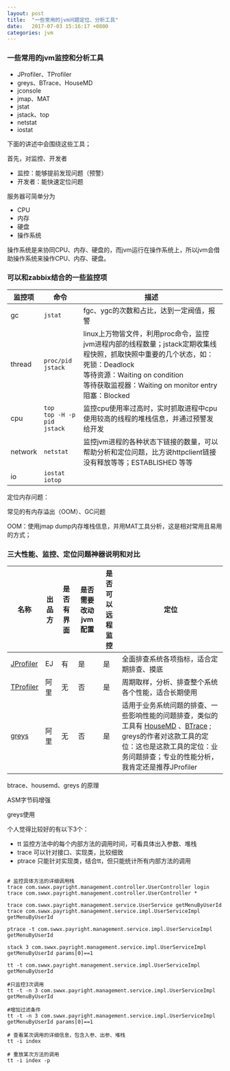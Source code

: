 ```yaml
---
layout: post
title:  "一些常用的jvm问题定位、分析工具"
date:   2017-07-03 15:16:17 +0800
categories: jvm
---
```



### 一些常用的jvm监控和分析工具

- JProfiler、TProfiler
- greys、BTrace、HouseMD
- jconsole
- jmap、MAT
- jstat
- jstack、top
- netstat
- iostat

下面的讲述中会围绕这些工具；

首先，对监控、开发者

- 监控：能够提前发现问题（预警）
- 开发者：能快速定位问题


服务器可简单分为 

- CPU
- 内存
- 硬盘
- 操作系统

操作系统是来协同CPU、内存、硬盘的，而jvm运行在操作系统上，所以jvm会借助操作系统来操作CPU、内存、硬盘。 


### 可以和zabbix结合的一些监控项

|监控项|命令|描述|
|---|---|---|
|gc|`jstat`|fgc、ygc的次数和占比，达到一定阀值，报警|
|thread|`proc/pid`</br>`jstack`|linux上万物皆文件，利用proc命令，监控jvm进程内部的线程数量；jstack定期收集线程快照，抓取快照中重要的几个状态，如：</br>死锁：Deadlock</br>等待资源：Waiting on condition</br>等待获取监视器：Waiting on monitor entry</br>阻塞：Blocked |
|cpu|`top`</br>`top -H -p pid` </br>`jstack` |监控cpu使用率过高时，实时抓取进程中cpu使用较高的线程的堆栈信息，并通过预警发给开发|
|network|`netstat`|监控jvm进程的各种状态下链接的数量，可以帮助分析和定位问题，比方说httpclient链接没有释放等等；ESTABLISHED 等等|
|io|`iostat` `iotop`| |	



定位内存问题：
	
常见的有内存溢出（OOM）、GC问题

OOM：使用jmap dump内存堆栈信息，并用MAT工具分析，这是相对常用且易用的方式；



### 三大性能、监控、定位问题神器说明和对比

|名称|出品方|是否有界面|是否需要改动jvm配置|是否可以远程监控|定位|
|---|---|---|---|---|---|
|[JProfiler](https://resources.ej-technologies.com/jprofiler/help/doc/)|EJ|有|是|是|全面排查系统各项指标，适合定期排查、摸底|
|[TProfiler](https://github.com/alibaba/TProfiler)|阿里|无|否|是|周期取样，分析、排查整个系统各个性能，适合长期使用|
|[greys](https://github.com/oldmanpushcart/greys-anatomy)|阿里|无|否|是|适用于业务系统问题的排查、一些影响性能的问题排查，类似的工具有 [HouseMD](https://github.com/CSUG/HouseMD) 、[BTrace](https://github.com/btraceio/btrace) ; greys的作者对这款工具的定位：这也是这款工具的定位：业务问题排查；专业的性能分析，我肯定还是推荐JProfiler|
	

btrace、housemd、greys 的原理

ASM字节码增强

greys使用

个人觉得比较好的有以下3个：

- tt 监控方法中的每个内部方法的调用时间，可看具体出入参数、堆栈
- trace 可以针对接口、实现类，比较细致
- ptrace 只能针对实现类，结合tt，但只能统计所有内部方法的调用

```

# 监控具体方法的详细调用栈
trace com.swwx.payright.management.controller.UserController login
trace com.swwx.payright.management.controller.UserController *

trace com.swwx.payright.management.service.UserService getMenuByUserId
trace com.swwx.payright.management.service.impl.UserServiceImpl getMenuByUserId

ptrace -t com.swwx.payright.management.service.impl.UserServiceImpl getMenuByUserId

stack 3 com.swwx.payright.management.service.impl.UserServiceImpl getMenuByUserId params[0]==1

tt -t com.swwx.payright.management.service.impl.UserServiceImpl getMenuByUserId

#只监控3次调用
tt -t -n 3 com.swwx.payright.management.service.impl.UserServiceImpl getMenuByUserId

#增加过滤条件
tt -t -n 3 com.swwx.payright.management.service.impl.UserServiceImpl getMenuByUserId params[0]==1

# 查看某次调用的详细信息，包含入参、出参、堆栈
tt -i index

# 重放某次方法的调用
tt -i index -p

```

